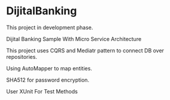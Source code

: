 # DijitalBanking

This project in development phase.

Dijital Banking Sample With Micro Service Architecture

This project uses CQRS and Mediatr pattern to connect DB over repositories.

Using AutoMapper to map entities.

SHA512 for password encryption.

User XUnit For Test Methods

